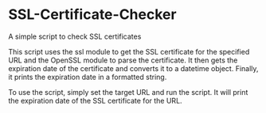 # SSL-Certificate-Checker
A simple script to check SSL certificates

This script uses the ssl module to get the SSL certificate for the specified URL and the OpenSSL module to parse the certificate. It then gets the expiration date of the certificate and converts it to a datetime object. Finally, it prints the expiration date in a formatted string.

To use the script, simply set the target URL and run the script. It will print the expiration date of the SSL certificate for the URL.




